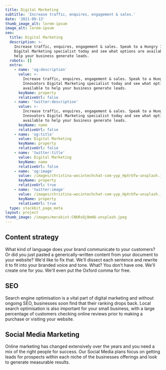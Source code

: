 ```yaml
---
title: Digital Marketing
subtitle: 'Increase traffic, enquires, engagement & sales.'
date: '2021-09-13'
thumb_image_alt: lorem-ipsum
image_alt: lorem-ipsum
seo:
  title: Digital Marketing
  description: >-
    Increase traffic, enquires, engagement & sales. Speak to a Hungry Innovators
    Digital Marketing specialist today and see what options are available to
    help your business generate leads.
  robots: []
  extra:
    - name: 'og:description'
      value: >-
        Increase traffic, enquires, engagement & sales. Speak to a Hungry
        Innovators Digital Marketing specialist today and see what options are
        available to help your business generate leads.
      keyName: property
      relativeUrl: false
    - name: 'twitter:description'
      value: >-
        Increase traffic, enquires, engagement & sales. Speak to a Hungry
        Innovators Digital Marketing specialist today and see what options are
        available to help your business generate leads.
      keyName: name
      relativeUrl: false
    - name: 'og:title'
      value: Digital Marketing
      keyName: property
      relativeUrl: false
    - name: 'twitter:title'
      value: Digital Marketing
      keyName: name
      relativeUrl: false
    - name: 'og:image'
      value: /images/christina-wocintechchat-com-yyp_HpXrUfw-unsplash.jpg
      keyName: property
      relativeUrl: true
    - name: 'twitter:image'
      value: /images/christina-wocintechchat-com-yyp_HpXrUfw-unsplash.jpg
      keyName: property
      relativeUrl: true
  type: stackbit_page_meta
layout: project
thumb_image: /images/merakist-CNbRsQj8mHQ-unsplash.jpeg
---
```

## Content strategy

What kind of language does your brand communicate to your customers? Or did you just pasted a generically-written content from your document to your website? We'd like to fix that. We'll dissect each sentence and rewrite it to fit into your branded voice and tone. What? You don't have one. We'll create one for you. We'll even put the Oxford comma for free.

## SEO

Search engine optimisation is a vital part of digital marketing and without ongoing SEO, businesses soon find that their ranking drops back. Local search optimisation is also important for your small business, with a large percentage of customers checking online reviews prior to making a purchase or visiting your website.

## Social Media Marketing

Online marketing has changed extensively over the years and you need a mix of the right people for success. Our Social Media plans focus on getting leads for prospects within each niche of the businesses offerings and look to generate measurable results.
